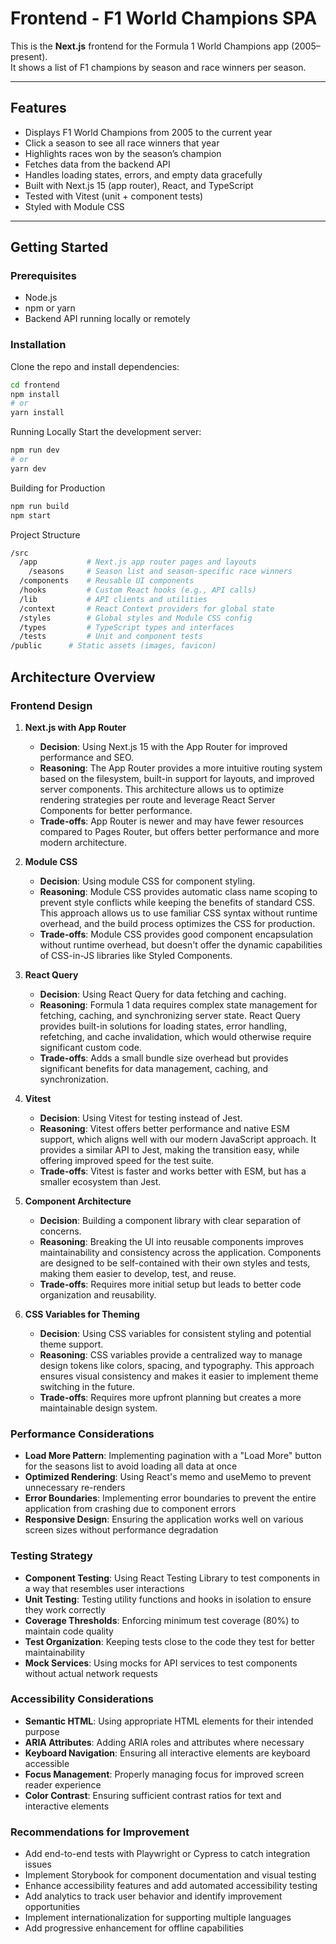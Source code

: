 # Frontend - F1 World Champions SPA

This is the **Next.js** frontend for the Formula 1 World Champions app (2005–present).  
It shows a list of F1 champions by season and race winners per season.

---

## Features

- Displays F1 World Champions from 2005 to the current year
- Click a season to see all race winners that year
- Highlights races won by the season’s champion
- Fetches data from the backend API
- Handles loading states, errors, and empty data gracefully
- Built with Next.js 15 (app router), React, and TypeScript
- Tested with Vitest (unit + component tests)
- Styled with Module CSS

---

## Getting Started

### Prerequisites

- Node.js
- npm or yarn
- Backend API running locally or remotely

### Installation

Clone the repo and install dependencies:

```bash
cd frontend
npm install
# or
yarn install
```

Running Locally
Start the development server:

```bash
npm run dev
# or
yarn dev
```

Building for Production

```bash
npm run build
npm start
```

Project Structure

```bash
/src
  /app           # Next.js app router pages and layouts
    /seasons     # Season list and season-specific race winners
  /components    # Reusable UI components
  /hooks         # Custom React hooks (e.g., API calls)
  /lib           # API clients and utilities
  /context       # React Context providers for global state
  /styles        # Global styles and Module CSS config
  /types         # TypeScript types and interfaces
  /tests         # Unit and component tests
/public      # Static assets (images, favicon)
```

## Architecture Overview

### Frontend Design

1. **Next.js with App Router**

   - **Decision**: Using Next.js 15 with the App Router for improved performance and SEO.
   - **Reasoning**: The App Router provides a more intuitive routing system based on the filesystem, built-in support for layouts, and improved server components. This architecture allows us to optimize rendering strategies per route and leverage React Server Components for better performance.
   - **Trade-offs**: App Router is newer and may have fewer resources compared to Pages Router, but offers better performance and more modern architecture.

2. **Module CSS**

   - **Decision**: Using module CSS for component styling.
   - **Reasoning**: Module CSS provides automatic class name scoping to prevent style conflicts while keeping the benefits of standard CSS. This approach allows us to use familiar CSS syntax without runtime overhead, and the build process optimizes the CSS for production.
   - **Trade-offs**: Module CSS provides good component encapsulation without runtime overhead, but doesn't offer the dynamic capabilities of CSS-in-JS libraries like Styled Components.

3. **React Query**

   - **Decision**: Using React Query for data fetching and caching.
   - **Reasoning**: Formula 1 data requires complex state management for fetching, caching, and synchronizing server state. React Query provides built-in solutions for loading states, error handling, refetching, and cache invalidation, which would otherwise require significant custom code.
   - **Trade-offs**: Adds a small bundle size overhead but provides significant benefits for data management, caching, and synchronization.

4. **Vitest**

   - **Decision**: Using Vitest for testing instead of Jest.
   - **Reasoning**: Vitest offers better performance and native ESM support, which aligns well with our modern JavaScript approach. It provides a similar API to Jest, making the transition easy, while offering improved speed for the test suite.
   - **Trade-offs**: Vitest is faster and works better with ESM, but has a smaller ecosystem than Jest.

5. **Component Architecture**

   - **Decision**: Building a component library with clear separation of concerns.
   - **Reasoning**: Breaking the UI into reusable components improves maintainability and consistency across the application. Components are designed to be self-contained with their own styles and tests, making them easier to develop, test, and reuse.
   - **Trade-offs**: Requires more initial setup but leads to better code organization and reusability.

6. **CSS Variables for Theming**
   - **Decision**: Using CSS variables for consistent styling and potential theme support.
   - **Reasoning**: CSS variables provide a centralized way to manage design tokens like colors, spacing, and typography. This approach ensures visual consistency and makes it easier to implement theme switching in the future.
   - **Trade-offs**: Requires more upfront planning but creates a more maintainable design system.

### Performance Considerations

- **Load More Pattern**: Implementing pagination with a "Load More" button for the seasons list to avoid loading all data at once
- **Optimized Rendering**: Using React's memo and useMemo to prevent unnecessary re-renders
- **Error Boundaries**: Implementing error boundaries to prevent the entire application from crashing due to component errors
- **Responsive Design**: Ensuring the application works well on various screen sizes without performance degradation

### Testing Strategy

- **Component Testing**: Using React Testing Library to test components in a way that resembles user interactions
- **Unit Testing**: Testing utility functions and hooks in isolation to ensure they work correctly
- **Coverage Thresholds**: Enforcing minimum test coverage (80%) to maintain code quality
- **Test Organization**: Keeping tests close to the code they test for better maintainability
- **Mock Services**: Using mocks for API services to test components without actual network requests

### Accessibility Considerations

- **Semantic HTML**: Using appropriate HTML elements for their intended purpose
- **ARIA Attributes**: Adding ARIA roles and attributes where necessary
- **Keyboard Navigation**: Ensuring all interactive elements are keyboard accessible
- **Focus Management**: Properly managing focus for improved screen reader experience
- **Color Contrast**: Ensuring sufficient contrast ratios for text and interactive elements

### Recommendations for Improvement

- Add end-to-end tests with Playwright or Cypress to catch integration issues
- Implement Storybook for component documentation and visual testing
- Enhance accessibility features and add automated accessibility testing
- Add analytics to track user behavior and identify improvement opportunities
- Implement internationalization for supporting multiple languages
- Add progressive enhancement for offline capabilities
